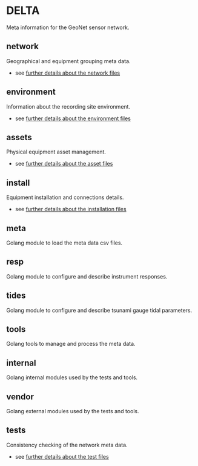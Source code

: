# DELTA

Meta information for the GeoNet sensor network.

## network

Geographical and equipment grouping meta data.

- see [further details about the network files](network/README.md)

## environment

Information about the recording site environment.

- see [further details about the environment files](environment/README.md)

## assets

Physical equipment asset management.

- see [further details about the asset files](assets/README.md)

## install

Equipment installation and connections details.

- see [further details about the installation files](install/README.md)

## meta

Golang module to load the meta data csv files.

## resp

Golang module to configure and describe instrument responses.

## tides

Golang module to configure and describe tsunami gauge tidal parameters.

## tools

Golang tools to manage and process the meta data.

## internal

Golang internal modules used by the tests and tools.

## vendor

Golang external modules used by the tests and tools.

## tests

Consistency checking of the network meta data.
- see [further details about the test files](tests/README.md)
